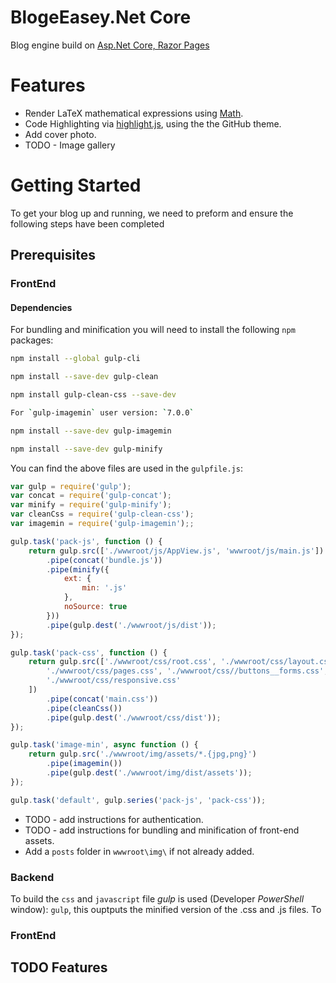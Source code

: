 # BlogeEasey.Net Core

Blog engine build on [Asp.Net Core, Razor Pages](https://learn.microsoft.com/en-us/aspnet/core/?WT.mc_id=dotnet-35129-website&view=aspnetcore-7.0)

# Features
* Render LaTeX mathematical expressions using [Math](https://www.mathjax.org/).
* Code Highlighting via [highlight.js](https://highlightjs.org/), using the the GitHub theme.
* Add cover photo.
* TODO - Image gallery
# Getting Started
To get your blog up and running, we need to preform and ensure the following steps have been completed

## Prerequisites

### FrontEnd

#### Dependencies

For bundling and minification you will need to install the following `npm` packages:

```sh
npm install --global gulp-cli
```
```sh
npm install --save-dev gulp-clean
```
```sh
npm install gulp-clean-css --save-dev

For `gulp-imagemin` user version: `7.0.0`
```
```sh
npm install --save-dev gulp-imagemin
```
```sh
npm install --save-dev gulp-minify
```

You can find the above files are used in the `gulpfile.js`:

```js
var gulp = require('gulp');
var concat = require('gulp-concat');
var minify = require('gulp-minify');
var cleanCss = require('gulp-clean-css');
var imagemin = require('gulp-imagemin');;

gulp.task('pack-js', function () {
    return gulp.src(['./wwwroot/js/AppView.js', 'wwwroot/js/main.js'])
        .pipe(concat('bundle.js'))
        .pipe(minify({
            ext: {
                min: '.js'
            },
            noSource: true
        }))
        .pipe(gulp.dest('./wwwroot/js/dist'));
});

gulp.task('pack-css', function () {
    return gulp.src(['./wwwroot/css/root.css', './wwwroot/css/layout.css',
        './wwwroot/css/pages.css', './wwwroot/css//buttons__forms.css',
        './wwwroot/css/responsive.css'
    ])
        .pipe(concat('main.css'))
        .pipe(cleanCss())
        .pipe(gulp.dest('./wwwroot/css/dist'));
});

gulp.task('image-min', async function () {
    return gulp.src('./wwwroot/img/assets/*.{jpg,png}')
        .pipe(imagemin())
        .pipe(gulp.dest('./wwwroot/img/dist/assets'));
});

gulp.task('default', gulp.series('pack-js', 'pack-css'));
```

- TODO - add instructions for authentication.
- TODO - add instructions for bundling and minification of front-end assets.
- Add a `posts` folder in `wwwroot\img\` if not already added.

### Backend
To build the `css` and `javascript` file *gulp* is used (Developer *PowerShell* window):
`gulp`, this ouptputs the minified version of the .css and .js files.  To 

### FrontEnd



## TODO Features